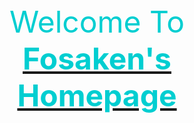 <font color="#00CED1" size=10>
    <center>
        Welcome To <a href="./home.html" target="_blank">
        <font color="00CED1">
        <B>Fosaken's Homepage</B>
        </font>
        </a>
    </center>
</font>
